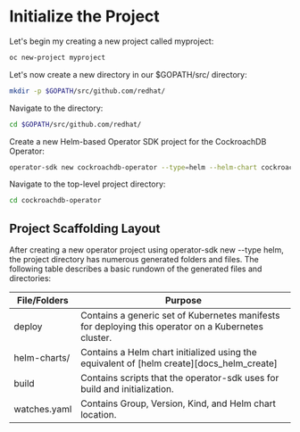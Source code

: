 # Initialize the Project

Let's begin my creating a new project called myproject:

```sh
oc new-project myproject
```

Let's now create a new directory in our $GOPATH/src/ directory:

```sh
mkdir -p $GOPATH/src/github.com/redhat/
```

Navigate to the directory:

```sh
cd $GOPATH/src/github.com/redhat/
```

Create a new Helm-based Operator SDK project for the CockroachDB Operator:

```sh
operator-sdk new cockroachdb-operator --type=helm --helm-chart cockroachdb --helm-chart-repo https://kubernetes-charts.storage.googleapis.com
```

Navigate to the top-level project directory:

```sh
cd cockroachdb-operator
```

## Project Scaffolding Layout

After creating a new operator project using operator-sdk new --type helm, the project directory has numerous generated folders and files. The following table describes a basic rundown of the generated files and directories:

| File/Folders | Purpose |
| --- | --- |
| deploy | Contains a generic set of Kubernetes manifests for deploying this operator on a Kubernetes cluster. |
| helm-charts/ | Contains a Helm chart initialized using the equivalent of [helm create][docs_helm_create] |
| build | Contains scripts that the operator-sdk uses for build and initialization. |
| watches.yaml | Contains Group, Version, Kind, and Helm chart location. |
